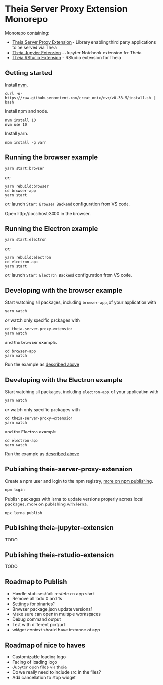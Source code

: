 # Theia Server Proxy Extension Monorepo

Monorepo containing:
* [Theia Server Proxy Extension](./theia-server-proxy-extension) - Library enabling third party applications to be served via Theia
* [Theia Jupyter Extension](./theia-jupyter-extension) - Jupyter Notebook extension for Theia
* [Theia RStudio Extension](./theia-rstudio-extension) - RStudio extension for Theia

## Getting started

Install [nvm](https://github.com/creationix/nvm#install-script).

    curl -o- https://raw.githubusercontent.com/creationix/nvm/v0.33.5/install.sh | bash

Install npm and node.

    nvm install 10
    nvm use 10

Install yarn.

    npm install -g yarn

## Running the browser example

    yarn start:browser

*or:*

    yarn rebuild:browser
    cd browser-app
    yarn start

*or:* launch `Start Browser Backend` configuration from VS code.

Open http://localhost:3000 in the browser.

## Running the Electron example

    yarn start:electron

*or:*

    yarn rebuild:electron
    cd electron-app
    yarn start

*or:* launch `Start Electron Backend` configuration from VS code.

## Developing with the browser example

Start watching all packages, including `browser-app`, of your application with

    yarn watch

*or* watch only specific packages with

    cd theia-server-proxy-extension
    yarn watch

and the browser example.

    cd browser-app
    yarn watch

Run the example as [described above](#Running-the-browser-example)

## Developing with the Electron example

Start watching all packages, including `electron-app`, of your application with

    yarn watch

*or* watch only specific packages with

    cd theia-server-proxy-extension
    yarn watch

and the Electron example.

    cd electron-app
    yarn watch

Run the example as [described above](#Running-the-Electron-example)

## Publishing theia-server-proxy-extension

Create a npm user and login to the npm registry, [more on npm publishing](https://docs.npmjs.com/getting-started/publishing-npm-packages).

    npm login

Publish packages with lerna to update versions properly across local packages, [more on publishing with lerna](https://github.com/lerna/lerna#publish).

    npx lerna publish

## Publishing theia-jupyter-extension

TODO

## Publishing theia-rstudio-extension

TODO

## Roadmap to Publish

* Handle statuses/failures/etc on app start
* Remove all todo 0 and 1s
* Settings for binaries?
* Browser package.json update versions?
* Make sure can open in multiple workspaces
* Debug command output
* Test with different port/url
* widget context should have instance of app

## Roadmap of nice to haves

* Customizable loading logo
* Fading of loading logo
* Jupyter open files via theia
* Do we really need to include src in the files?
* Add cancellation to stop widget
